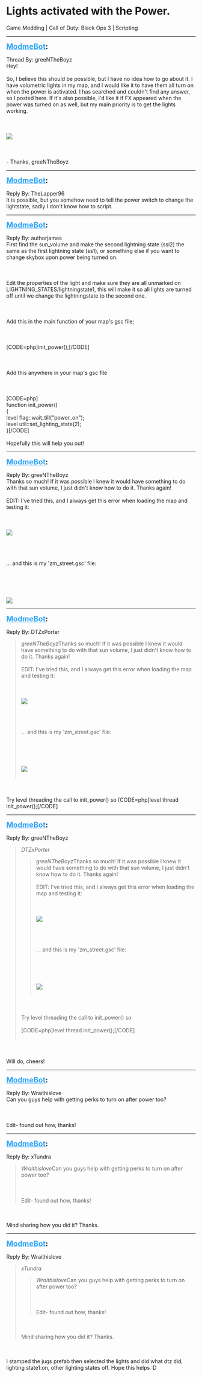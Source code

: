 # Lights activated with the Power.
Game Modding | Call of Duty: Black Ops 3 | Scripting

---
<strong style="font-size: 1.4em;"><span style="text-decoration: underline;text-decoration-color: #34a7f9;"><span style="color:#34a7f9;">ModmeBot</span></span>:</strong>

<p>Thread By: greeNTheBoyz<br />Hey!<br /><br />So, I believe this should be possible, but I have no idea how to go about it. I have volumetric lights in my map, and I would like it to have them all turn on when the power is activated. I has searched and couldn&#39;t find any answer, so I posted here. If it&#39;s also possible, i&#39;d like it if FX appeared when the power was turned on as well, but my main priority is to get the lights working.<br /><br /><br /><br /><img style="max-width: 500px;" src="https://s16.postimg.org/eq53azutx/20161003210645_1.jpg"><br /><br /><br /><br />- Thanks, greeNTheBoyz</p>

---
<strong style="font-size: 1.4em;"><span style="text-decoration: underline;text-decoration-color: #34a7f9;"><span style="color:#34a7f9;">ModmeBot</span></span>:</strong>

<p>Reply By: TheLapper96<br />It is possible, but you somehow need to tell the power switch to change the lightstate, sadly I don&#39;t know how to script.</p>

---
<strong style="font-size: 1.4em;"><span style="text-decoration: underline;text-decoration-color: #34a7f9;"><span style="color:#34a7f9;">ModmeBot</span></span>:</strong>

<p>Reply By: authorjames<br />First find the sun_volume and make the second lightning state (ssi2) the same as the first lightning state (ss1), or something else if you want to change skybox upon power being turned on.<br /><br /><br /><br />Edit the properties of the light and make sure they are all unmarked on LIGHTNING_STATES/lightningstate1, this will make it so all lights are turned off until we change the lightningstate to the second one.<br /><br /><br /><br />Add this in the main function of your map&#39;s gsc file;<br /><br /><br /><br />[CODE=php]init_power();[/CODE]<br /><br /><br /><br />Add this anywhere in your map&#39;s gsc file<br /><br /><br /><br />[CODE=php]<br />function init_power()<br />{<br />	level flag::wait_till(&quot;power_on&quot;);<br />	level util::set_lighting_state(2);<br />}[/CODE]<br /><br />Hopefully this will help you out!</p>

---
<strong style="font-size: 1.4em;"><span style="text-decoration: underline;text-decoration-color: #34a7f9;"><span style="color:#34a7f9;">ModmeBot</span></span>:</strong>

<p>Reply By: greeNTheBoyz<br />Thanks so much! If it was possible I knew it would have something to do with that sun volume, I just didn&#39;t know how to do it. Thanks again! <br /><br />EDIT: I&#39;ve tried this, and I always get this error when loading the map and testing it:<br /><br /><br /><br /><img style="max-width: 500px;" src="https://s11.postimg.org/cpimqsar7/20161004184542_1.jpg"><br /><br /><br /><br /><p style="text-align:left;">... and this is my &#39;zm_street.gsc&#39; file:</p><br /><br /><br /><br /><img style="max-width: 500px;" src="https://s14.postimg.org/c9y66a2dd/Desktop_10_04_2016_18_52_00_01.png"></p>

---
<strong style="font-size: 1.4em;"><span style="text-decoration: underline;text-decoration-color: #34a7f9;"><span style="color:#34a7f9;">ModmeBot</span></span>:</strong>

<p>Reply By: DTZxPorter<br /><blockquote><em>greeNTheBoyz</em>Thanks so much! If it was possible I knew it would have something to do with that sun volume, I just didn&#39;t know how to do it. Thanks again! <br /><br />EDIT: I&#39;ve tried this, and I always get this error when loading the map and testing it:<br /><br /><br /><br /><img style="max-width: 500px;" src="https://s11.postimg.org/cpimqsar7/20161004184542_1.jpg"><br /><br /><br /><br /><p style="text-align:left;">... and this is my &#39;zm_street.gsc&#39; file:</p><br /><br /><br /><br /><img style="max-width: 500px;" src="https://s14.postimg.org/c9y66a2dd/Desktop_10_04_2016_18_52_00_01.png"><br /><br /></blockquote><br /><br />Try level threading the call to init_power() so [CODE=php]level thread init_power();[/CODE]</p>

---
<strong style="font-size: 1.4em;"><span style="text-decoration: underline;text-decoration-color: #34a7f9;"><span style="color:#34a7f9;">ModmeBot</span></span>:</strong>

<p>Reply By: greeNTheBoyz<br /><blockquote><em>DTZxPorter</em><blockquote><em>greeNTheBoyz</em>Thanks so much! If it was possible I knew it would have something to do with that sun volume, I just didn&#39;t know how to do it. Thanks again! <br /><br />EDIT: I&#39;ve tried this, and I always get this error when loading the map and testing it:<br /><br /><br /><br /><img style="max-width: 500px;" src="https://s11.postimg.org/cpimqsar7/20161004184542_1.jpg"><br /><br /><br /><br /><p style="text-align:left;">... and this is my &#39;zm_street.gsc&#39; file:</p><br /><br /><br /><br /><img style="max-width: 500px;" src="https://s14.postimg.org/c9y66a2dd/Desktop_10_04_2016_18_52_00_01.png"><br /><br /></blockquote><br /><br />Try level threading the call to init_power() so <br /><br />[CODE=php]level thread init_power();[/CODE]<br /><br /></blockquote><br /><br />Will do, cheers!</p>

---
<strong style="font-size: 1.4em;"><span style="text-decoration: underline;text-decoration-color: #34a7f9;"><span style="color:#34a7f9;">ModmeBot</span></span>:</strong>

<p>Reply By: Wraithislove<br />Can you guys help with getting perks to turn on after power too?<br /><br /><br /><br />Edit- found out how, thanks!</p>

---
<strong style="font-size: 1.4em;"><span style="text-decoration: underline;text-decoration-color: #34a7f9;"><span style="color:#34a7f9;">ModmeBot</span></span>:</strong>

<p>Reply By: xTundra<br /><blockquote><em>Wraithislove</em>Can you guys help with getting perks to turn on after power too?<br /><br /><br /><br />Edit- found out how, thanks!</blockquote><br /><br />Mind sharing how you did it? Thanks.</p>

---
<strong style="font-size: 1.4em;"><span style="text-decoration: underline;text-decoration-color: #34a7f9;"><span style="color:#34a7f9;">ModmeBot</span></span>:</strong>

<p>Reply By: Wraithislove<br /><blockquote><em>xTundra</em><blockquote><em>Wraithislove</em>Can you guys help with getting perks to turn on after power too?<br /><br /><br /><br />Edit- found out how, thanks!</blockquote><br /><br />Mind sharing how you did it? Thanks.</blockquote><br /><br />I stamped the jugs prefab then selected the lights and did what dtz did, lighting state1:on, other lighting states off. Hope this helps :D</p>
